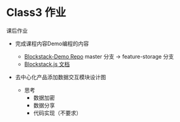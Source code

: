 # Class3 作业

课后作业

- 完成课程内容Demo编程的内容
  - [Blockstack-Demo Repo](https://github.com/YiKuaiBlockstack/Blockstack_demo) master 分支 -> feature-storage 分支
  - [Blockstack.js 文档](http://blockstack.github.io/blockstack.js)

- 去中心化产品添加数据交互模块设计图
  - 思考
    - 数据加密
    - 数据分享
    - 代码实现（不要求）
